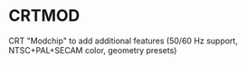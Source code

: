 # CRTMOD
CRT "Modchip" to add additional features (50/60 Hz support, NTSC+PAL+SECAM color, geometry presets)
